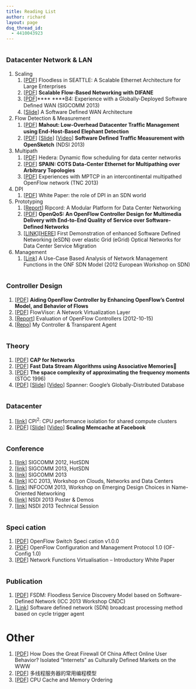 ```yaml
---
title: Reading List
author: richard
layout: page
dsq_thread_id:
  - 4410043923
---
```

# <span style="font-size: large;"><strong>Datacenter Network & LAN</strong></span>

  1. Scaling 
      1. [<a title="Floodless in SEATTLE: A Scalable Ethernet Architecture for Large Enterprises" href="http://www.cs.princeton.edu/~chkim/Research/SEATTLE/seattle.pdf" target="_blank">PDF</a>] Floodless in SEATTLE: A Scalable Ethernet Architecture for Large Enterprises
      2. [<a title="Scalable Flow-Based Networking with DIFANE" href="http://www.sigcomm.org/sites/default/files/ccr/papers/2010/October/1851275-1851224.pdf" target="_blank">PDF</a>] **Scalable Flow-Based Networking with DIFANE**
      3. [[PDF][1]]**** ****B4: Experience with a Globally-Deployed Software Deﬁned WAN (SIGCOMM 2013)
      4. [<a title="A Software Defined WAN Architecture" href="http://www.eecs.berkeley.edu/~rcs/research/google-onrc-slides.pdf " target="_blank">Slide</a>] A Software Defined WAN Architecture
  2. Flow Detection & Measurement 
      1. [<a title="Mahout: Low-Overhead Datacenter Trafﬁc Management using End-Host-Based Elephant Detection" href="https://cs.uwaterloo.ca/~a2curtis/papers/2011/mahout-infocom.pdf" target="_blank">PDF</a>] **Mahout: Low-Overhead Datacenter Trafﬁc Management using End-Host-Based Elephant Detection**
      2. [<a title="Software Deﬁned Trafﬁc Measurement with OpenSketch" href="http://www-bcf.usc.edu/~minlanyu/writeup/opensketch13-TR.pdf" target="_blank">PDF</a>] [<a title="Slide" href="https://www.usenix.org/sites/default/files/conference/protected-files/jose_nsdi13_slides.pdf" target="_blank">Slide</a>] [<a title="Video" href="https://www.usenix.org/conference/nsdi13/software-deﬁned-trafﬁc-measurement-opensketch" target="_blank">Video</a>] **Software Deﬁned Trafﬁc Measurement with OpenSketch** (NDSI 2013)
  3. Multipath 
      1. [[PDF][2]] Hedera: Dynamic ﬂow scheduling for data center networks
      2. [<a title="SPAIN: COTS Data-Center Ethernet for Multipathing over Arbitrary Topologies" href="http://static.usenix.org/event/nsdi10/tech/full_papers/mudigonda.pdf" target="_blank">PDF</a>] **SPAIN: COTS Data-Center Ethernet for Multipathing over Arbitrary Topologies**
      3. [[PDF][3]] Experiences with MPTCP in an intercontinental multipathed OpenFlow network (TNC 2013)
  4. DPI 
      1. [<a title="the role of DPI in an SDN world" href="http://www.qosmos.com/wp-content/uploads/2013/03/Heavy_Reading-Qosmos_DPI-SDN-WP_Dec-2012.pdf" target="_blank">PDF</a>] White Paper: the role of DPI in an SDN world
  5. Prototyping 
      1. [<a title="Ripcord: A Modular Platform for Data Center Networking" href="http://www.eecs.berkeley.edu/Pubs/TechRpts/2010/EECS-2010-93.pdf" target="_blank">Report</a>] Ripcord: A Modular Platform for Data Center Networking
      2. [<a title="OpenQoS: An OpenFlow Controller Design for Multimedia Delivery with End-to-End Quality of Service over Software-Deﬁned Networks" href="http://www.apsipa.org/proceedings_2012/papers/158.pdf" target="_blank">PDF</a>] **OpenQoS: An OpenFlow Controller Design for Multimedia Delivery with End-to-End Quality of Service over Software-Deﬁned Networks**
      3. [<a title="First Demonstration of enhanced Software Defined Networking (eSDN) over elastic Grid (eGrid) Optical Networks for Data Center Service Migration" href="http://www.opticsinfobase.org/abstract.cfm?URI=NFOEC-2013-PDP5B.1" target="_blank">LINK</a>][<a title="lol" href="http://richardzhao.me/wp-content/uploads/2013/06/NFOEC-2013-PDP5B.1.pdf" target="_blank">HERE</a>] First Demonstration of enhanced Software Defined Networking (eSDN) over elastic Grid (eGrid) Optical Networks for Data Center Service Migration
  6. Management 
      1. [<a title="A Use-Case Based Analysis of Network Management Functions in the ONF SDN Model" href="http://ieeexplore.ieee.org/xpl/articleDetails.jsp?tp=&arnumber=6385053" target="_blank">Link</a>] A Use-Case Based Analysis of Network Management Functions in the ONF SDN Model (2012 European Workshop on SDN)

# <span style="font-size: large;"><strong>Controller Design</strong></span>

  1. [<a title="Aiding OpenFlow Controller by Enhancing OpenFlow's Control Model, and Behavior of Flows" href="https://tnc2013.terena.org/getfile/137" target="_blank">PDF</a>] **Aiding OpenFlow Controller by Enhancing OpenFlow&#8217;s Control Model, and Behavior of Flows**
  2. [<a title="FlowVisor: A Network Virtualization Layer" href="http://www.openflow.org/downloads/technicalreports/openflow-tr-2009-1-flowvisor.pdf" target="_blank">PDF</a>] FlowVisor: A Network Virtualization Layer
  3. [<a title="Evaluation of OpenFlow Controllers" href="http://www.valleytalk.org/wp-content/uploads/2013/02/Evaluation_Of_OF_Controllers.pdf" target="_blank">Report</a>] Evaluation of OpenFlow Controllers (2012-10-15)
  4. [<a title="My Controller & Transparent Agent" href="https://github.com/09zwcbupt/Controller" target="_blank">Repo</a>] My Controller & Transparent Agent

# <span style="font-size: large;"><strong>Theory</strong></span>

  1. [<a title="CAP for Networks" href="http://www.eecs.berkeley.edu/~rcs/research/cap-paper.pdf" target="_blank">PDF</a>] **CAP for Networks**
  2. [<a title="PDF" href="http://richardzhao.me/wp-content/uploads/2013/05/p247-bandi.pdf" target="_blank">PDF</a>] **Fast Data Stream Algorithms using Associative Memories**
  3. [<a title="The space complexity of approximating the frequency moments" href="http://www.tau.ac.il/~nogaa/PDFS/amsz4.pdf" target="_blank">PDF</a>] **The space complexity of approximating the frequency moments** (STOC 1996)
  4. [<a title="Spanner: Google's Globally-Distributed Database" href="http://static.googleusercontent.com/external_content/untrusted_dlcp/research.google.com/zh-TW//archive/spanner-osdi2012.pdf" target="_blank">PDF</a>] [<a title="Spanner: Google's Globally-Distributed Database" href="http://research.google.com/archive/spanner-osdi2012.pptx" target="_blank">Slide</a>] [<a title="Spanner: Google's Globally-Distributed Database" href="http://new.livestream.com/accounts/1545775/osdi12/videos/4646642" target="_blank">Video</a>] Spanner: Google&#8217;s Globally-Distributed Database

# **<span style="font-size: large;">Datacenter</span>**

  1. [<a title="CPU performance isolation for shared compute clusters" href="http://static.googleusercontent.com/external_content/untrusted_dlcp/research.google.com/en/us/pubs/archive/40737.pdf" target="_blank">link</a>] CPI<sup>2</sup>: CPU performance isolation for shared compute clusters
  2. [<a title="PDF" href="https://www.usenix.org/system/files/conference/nsdi13/nsdi13-final170_update.pdf" target="_blank">PDF</a>] [<a title="Slide" href="https://www.usenix.org/sites/default/files/conference/protected-files/nishtala_nsdi13_slides.pdf" target="_blank">Slide</a>] [<a title="Video" href="https://www.usenix.org/conference/nsdi13/scaling-memcache-facebook" target="_blank">Video</a>] **Scaling Memcache at Facebook**

# <span style="font-size: large;"><strong>Conference</strong></span>

  1. [<a title="SIGCOMM 2012 HotSDN" href="http://conferences.sigcomm.org/sigcomm/2012/hotsdn.php" target="_blank">link</a>] SIGCOMM 2012, HotSDN
  2. [<a title="SIGCOMM 2013, HotSDN" href="http://conferences.sigcomm.org/sigcomm/2013/hotsdn.php" target="_blank">link</a>] SIGCOMM 2013, HotSDN
  3. [<a title="SIGCOMM 2013" href="http://conferences.sigcomm.org/sigcomm/2013/program.php" target="_blank">link</a>] SIGCOMM 2013
  4. [<a title="ICC 2013, workshop on Clouds, Networks and Data Centers" href="http://www.nokiasiemensnetworks.com/news-events/event/2013/clouds-networks-and-data-centers-workshop" target="_blank">link</a>] ICC 2013, Workshop on Clouds, Networks and Data Centers
  5. [<a title="INFOCOM 2013 Workshop on Emerging Design Choices in Name-Oriented Networking" href="http://infocom.di.unimi.it/index.php/nomenprogram.html" target="_blank">link</a>] INFOCOM 2013, Workshop on Emerging Design Choices in Name-Oriented Networking
  6. [<a title="NSDI 2013 poster and demos" href="https://www.usenix.org/conference/nsdi13/posters-and-demos" target="_blank">link</a>] NSDI 2013 Poster & Demos
  7. [<a title="NDSI 2013 Technical Sessions" href="https://www.usenix.org/conference/nsdi13/tech-schedule/technical-sessions" target="_blank">link</a>] NSDI 2013 Technical Session

# **<span style="font-size: large;">Speci cation</span>**

  1. [<a title="OpenFlow Switch Specification v1.0.0" href="http://www.openflow.org/documents/openflow-spec-v1.0.0.pdf" target="_blank">PDF</a>] OpenFlow Switch Speci cation v1.0.0
  2. [<a title="OpenFlow Configuration and Management Protocol 1.0 (OF-Config 1.0) " href="https://www.opennetworking.org/images/stories/downloads/sdn-resources/onf-specifications/openflow-config/of-config1dot0-final.pdf" target="_blank">PDF</a>] OpenFlow Configuration and Management Protocol 1.0 (OF-Config 1.0)
  3. [<a title="Network Functions Virtualisation – Introductory White Paper" href="http://www.tid.es/es/Documents/NFV_White_PaperV2.pdf" target="_blank">PDF</a>] Network Functions Virtualisation – Introductory White Paper

# <span style="font-size: large;">Publication</span>

  1. [<a title="FSDM: Floodless Service Discovery Model based on Software-Defined Network (ICC 2013 Workshop CNDC)" href="http://richardzhao.me/wp-content/uploads/2013/06/1569709501.pdf" target="_blank">PDF</a>] FSDM: Floodless Service Discovery Model based on Software-Defined Network (ICC 2013 Workshop CNDC)
  2. [<a title="Software defined network (SDN) broadcast processing method based on cycle trigger agent" href="http://www.google.com/patents/CN103209225A" target="_blank">Link</a>] Software defined network (SDN) broadcast processing method based on cycle trigger agent

# **Other**

  1. [<a title="How Does the Great Firewall Of China Affect Online User Behavior? Isolated “Internets” as Culturally Defined Markets on the WWW" href="http://arxiv.org/ftp/arxiv/papers/1305/1305.3311.pdf" target="_blank">PDF</a>] How Does the Great Firewall Of China Affect Online User Behavior? Isolated “Internets” as Culturally Defined Markets on the WWW
  2. [<a title="多线程服务器的常用编程模型" href="http://files.cppblog.com/Solstice/multithreaded_server.pdf" target="_blank">PDF</a>] 多线程服务器的常用编程模型
  3. [<a title="CPU Cache and Memory Ordering" href="http://www.valleytalk.org/wp-content/uploads/2013/07/CPU-Cache-and-Memory-Ordering.pdf" target="_blank">PDF</a>] CPU Cache and Memory Ordering

 [1]: http://cseweb.ucsd.edu/~vahdat/papers/b4-sigcomm13.pdf "B4: Experience with a Globally-Deployed Software Deﬁned WAN"
 [2]: http://static.usenix.org/event/nsdi10/tech/full_papers/al-fares.pdf "Hedera: Dynamic ﬂow scheduling for data center networks"
 [3]: https://tnc2013.terena.org/getfile/356 "Experiences with MPTCP in an intercontinental multipathed OpenFlow network"